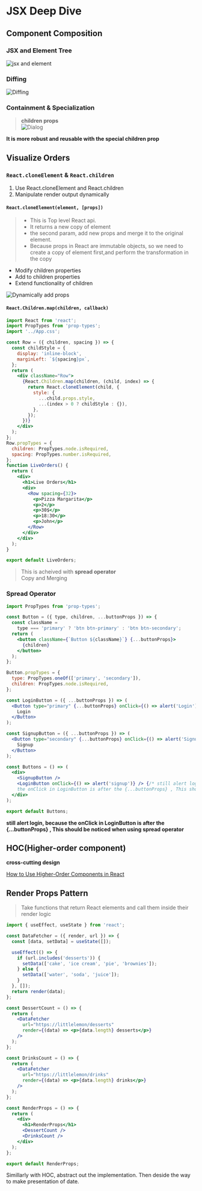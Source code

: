 # JSX Deep Dive

## Component Composition

### JSX and Element Tree

![jsx and element](public/images/jsx_and_element.png)

### Diffing

![Diffing](public/images/Diffing.png)

### Containment & Specialization

> **children props**  
> ![Dialog](public/images/Dialog.png)

**It is more robust and reusable with the special children prop**

## Visualize Orders

### `React.cloneElement` & `React.children`

1. Use React.cloneElement and React.children
2. Manipulate render output dynamically

#### `React.cloneElement(element, [props])`

> - This is Top level React api.
> - It returns a new copy of element
> - the second param, add new props and merge it to the original element.
> - Because props in React are immutable objects, so we need to create a copy of element first,and perform the transformation in the copy

- Modify children properties
- Add to children properties
- Extend functionality of children

![Dynamically add props](public/images/Dynamically_add_props.png)

#### `React.Children.map(children, callback)`

```jsx
import React from 'react';
import PropTypes from 'prop-types';
import '../App.css';

const Row = ({ children, spacing }) => {
  const childStyle = {
    display: 'inline-block',
    marginLeft: `${spacing}px`,
  };
  return (
    <div className="Row">
      {React.Children.map(children, (child, index) => {
        return React.cloneElement(child, {
          style: {
            ...child.props.style,
            ...(index > 0 ? childStyle : {}),
          },
        });
      })}
    </div>
  );
};
Row.propTypes = {
  children: PropTypes.node.isRequired,
  spacing: PropTypes.number.isRequired,
};
function LiveOrders() {
  return (
    <div>
      <h1>Live Orders</h1>
      <div>
        <Row spacing={32}>
          <p>Pizza Margarita</p>
          <p>2</p>
          <p>30$</p>
          <p>18:30</p>
          <p>John</p>
        </Row>
      </div>
    </div>
  );
}

export default LiveOrders;
```

> This is acheived with **spread operator**  
> Copy and Merging

### Spread Operator

```jsx
import PropTypes from 'prop-types';

const Button = ({ type, children, ...buttonProps }) => {
  const className =
    type === 'primary' ? 'btn btn-primary' : 'btn btn-secondary';
  return (
    <button className={`Button ${className}`} {...buttonProps}>
      {children}
    </button>
  );
};

Button.propTypes = {
  type: PropTypes.oneOf(['primary', 'secondary']),
  children: PropTypes.node.isRequired,
};

const LoginButton = ({ ...buttonProps }) => (
  <Button type="primary" {...buttonProps} onClick={() => alert('Login')}>
    Login
  </Button>
);

const SignupButton = ({ ...buttonProps }) => (
  <Button type="secondary" {...buttonProps} onClick={() => alert('Signup')}>
    Signup
  </Button>
);

const Buttons = () => (
  <div>
    <SignupButton />
    <LoginButton onClick={() => alert('signup')} /> {/* still alert login, because
    the onClick in LoginButton is after the {...buttonProps} , This should be noticed when using spread operator*/}
  </div>
);

export default Buttons;
```

**still alert login, because
the onClick in LoginButton is after the {...buttonProps} , This should be noticed when using spread operator**

## HOC(Higher-order component)

**cross-cutting design**

[How to Use Higher-Order Components in React](https://www.freecodecamp.org/news/higher-order-components-in-react/)

## Render Props Pattern

> Take functions that return React elements and call them inside their render logic

```jsx
import { useEffect, useState } from 'react';

const DataFetcher = ({ render, url }) => {
  const [data, setData] = useState([]);

  useEffect(() => {
    if (url.includes('desserts')) {
      setData(['cake', 'ice cream', 'pie', 'brownies']);
    } else {
      setData(['water', 'soda', 'juice']);
    }
  }, []);
  return render(data);
};

const DessertCount = () => {
  return (
    <DataFetcher
      url="https://littlelemon/desserts"
      render={(data) => <p>{data.length} desserts</p>}
    />
  );
};

const DrinksCount = () => {
  return (
    <DataFetcher
      url="https://littlelemon/drinks"
      render={(data) => <p>{data.length} drinks</p>}
    />
  );
};

const RenderProps = () => {
  return (
    <div>
      <h1>RenderProps</h1>
      <DessertCount />
      <DrinksCount />
    </div>
  );
};

export default RenderProps;
```

Simillarly with HOC, abstract out the implementation. Then deside the way to make presentation of date.
